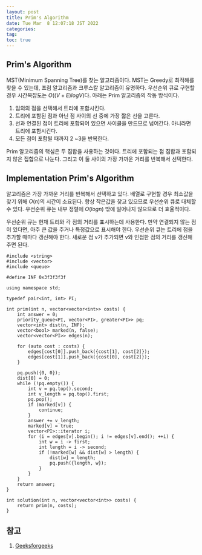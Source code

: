 ```yaml
---
layout: post
title: Prim's Algorithm
date: Tue Mar  8 12:07:18 JST 2022
categories:
tag:
toc: true
---
```


## Prim's Algorithm

MST(Minimum Spanning Tree)를 찾는 알고리즘이다.
MST는 Greedy로 최적해를 찾을 수 있는데, 프림 알고리즘과 크루스칼 알고리즘이 유명하다.
우선순위 큐로 구현할 경우 시간복잡도는 $O((V+E)logV)$다.
아래는 Prim 알고리즘의 작동 방식이다.

1. 임의의 점을 선택해서 트리에 포함시킨다.
2. 트리에 포함된 점과 아닌 점 사이의 선 중에 가장 짧은 선을 고른다.
3. 선과 연결된 점이 트리에 포함되어 있으면 사이클을 만드므로 넘어간다. 아니라면 트리에 포함시킨다.
4. 모든 점이 포함될 때까지 2 ~3을 반복한다.

Prim 알고리즘의 핵심은 두 집합을 사용하는 것이다.
트리에 포함되는 점 집합과 포함되지 않은 집합으로 나눈다.
그리고 이 둘 사이의 가장 가까운 거리를 반복해서 선택한다.

## Implementation Prim's Algorithm

알고리즘은 가장 가까운 거리를 반복해서 선택하고 있다.
배열로 구현할 경우 최소값을 찾기 위해 $O(n)$의 시간이 소요된다.
항상 작은값을 찾고 있으므로 우선순위 큐로 대체할 수 있다.
우선순위 큐는 내부 정렬에 $O(logn)$ 밖에 일어나지 않으므로 더 효율적이다.

우선순위 큐는 현재 트리와 각 점의 거리를 표시하는데 사용한다.
만약 연결되지 않는 점이 있다면, 아주 큰 값을 주거나 특정값으로 표시해야 한다.
우선순위 큐는 트리에 점을 추가할 때마다 갱신해야 한다.
새로운 점 v가 추가되면 v와 인접한 점의 거리를 갱신해주면 된다.

```
#include <string>
#include <vector>
#include <queue>

#define INF 0x3f3f3f3f

using namespace std;

typedef pair<int, int> PI;

int prim(int n, vector<vector<int>> costs) {
    int answer = 0;
    priority_queue<PI, vector<PI>, greater<PI>> pq;
    vector<int> dist(n, INF);
    vector<bool> marked(n, false);
   	vector<vector<PI>> edges(n);

    for (auto cost : costs) {
		edges[cost[0]].push_back({cost[1], cost[2]});
        edges[cost[1]].push_back({cost[0], cost[2]});
    }

    pq.push({0, 0});
    dist[0] = 0;
    while (!pq.empty()) {
        int v = pq.top().second;
        int v_length = pq.top().first;
        pq.pop();
        if (marked[v]) {
            continue;
        }
        answer += v_length;
        marked[v] = true;
        vector<PI>::iterator i;
       	for (i = edges[v].begin(); i != edges[v].end(); ++i) {
            int w = i -> first;
           	int length = i -> second;
           	if (!marked[w] && dist[w] > length) {
                dist[w] = length;
                pq.push({length, w});
            }
        }
    }
   	return answer;
}

int solution(int n, vector<vector<int>> costs) {
    return prim(n, costs);
}
```

## 참고

1. [Geeksforgeeks](https://www.geeksforgeeks.org/prims-algorithm-using-priority_queue-stl/)
